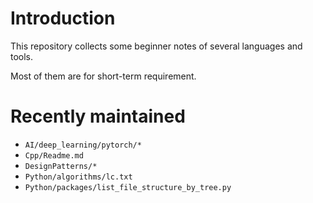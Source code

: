 # Introduction

This repository collects some beginner notes of several languages and tools.

Most of them are for short-term requirement.


# Recently maintained
+ `AI/deep_learning/pytorch/*`
+ `Cpp/Readme.md`
+ `DesignPatterns/*`
+ `Python/algorithms/lc.txt`
+ `Python/packages/list_file_structure_by_tree.py`